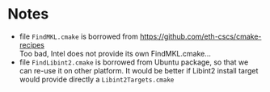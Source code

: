 # Notes

- file `FindMKL.cmake` is borrowed from https://github.com/eth-cscs/cmake-recipes  
  Too bad, Intel does not provide its own FindMKL.cmake...
- file `FindLibint2.cmake` is borrowed from Ubuntu package, so that we can re-use it on other platform. It would be better if Libint2 install target would provide directly a `Libint2Targets.cmake` 
